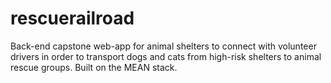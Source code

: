 # rescuerailroad
Back-end capstone web-app for animal shelters to connect with volunteer drivers in order to transport dogs and cats from high-risk shelters to animal rescue groups. Built on the MEAN stack.
